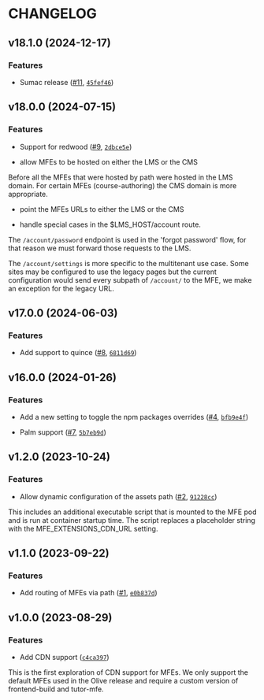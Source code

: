 # CHANGELOG


## v18.1.0 (2024-12-17)

### Features

- Sumac release ([#11](https://github.com/eduNEXT/tutor-contrib-mfe-extensions/pull/11),
  [`45fef46`](https://github.com/eduNEXT/tutor-contrib-mfe-extensions/commit/45fef4673b36a00c901b7176cf7115c0e90eeb1e))


## v18.0.0 (2024-07-15)

### Features

- Support for redwood ([#9](https://github.com/eduNEXT/tutor-contrib-mfe-extensions/pull/9),
  [`2dbce5e`](https://github.com/eduNEXT/tutor-contrib-mfe-extensions/commit/2dbce5ea1e8332245f5fd3913d4f81ba30cc41cc))

* allow MFEs to be hosted on either the LMS or the CMS

Before all the MFEs that were hosted by path were hosted in the LMS domain. For certain MFEs
  (course-authoring) the CMS domain is more appropriate.

* point the MFEs URLs to either the LMS or the CMS

* handle special cases in the $LMS_HOST/account route.

The `/account/password` endpoint is used in the 'forgot password' flow, for that reason we must
  forward those requests to the LMS.

The `/account/settings` is more specific to the multitenant use case. Some sites may be configured
  to use the legacy pages but the current configuration would send every subpath of `/account/` to
  the MFE, we make an exception for the legacy URL.


## v17.0.0 (2024-06-03)

### Features

- Add support to quince ([#8](https://github.com/eduNEXT/tutor-contrib-mfe-extensions/pull/8),
  [`6811d69`](https://github.com/eduNEXT/tutor-contrib-mfe-extensions/commit/6811d69784792cc9a2ac692a8ee81b6d9e0c6588))


## v16.0.0 (2024-01-26)

### Features

- Add a new setting to toggle the npm packages overrides
  ([#4](https://github.com/eduNEXT/tutor-contrib-mfe-extensions/pull/4),
  [`bfb9e4f`](https://github.com/eduNEXT/tutor-contrib-mfe-extensions/commit/bfb9e4f537e97e73c3e48a604b91f8e78b07c8eb))

- Palm support ([#7](https://github.com/eduNEXT/tutor-contrib-mfe-extensions/pull/7),
  [`5b7eb9d`](https://github.com/eduNEXT/tutor-contrib-mfe-extensions/commit/5b7eb9da9110de66cc402839b12f5d790bf1cbb8))


## v1.2.0 (2023-10-24)

### Features

- Allow dynamic configuration of the assets path
  ([#2](https://github.com/eduNEXT/tutor-contrib-mfe-extensions/pull/2),
  [`91228cc`](https://github.com/eduNEXT/tutor-contrib-mfe-extensions/commit/91228cc1ff0fe0b8e7577e9672bda1c3ab148f7b))

This includes an additional executable script that is mounted to the MFE pod and is run at container
  startup time. The script replaces a placeholder string with the MFE_EXTENSIONS_CDN_URL setting.


## v1.1.0 (2023-09-22)

### Features

- Add routing of MFEs via path
  ([#1](https://github.com/eduNEXT/tutor-contrib-mfe-extensions/pull/1),
  [`e0b837d`](https://github.com/eduNEXT/tutor-contrib-mfe-extensions/commit/e0b837d079626c246bc2ccb2e55cffe137951849))


## v1.0.0 (2023-08-29)

### Features

- Add CDN support
  ([`c4ca397`](https://github.com/eduNEXT/tutor-contrib-mfe-extensions/commit/c4ca397d7014beb4e77db2a1149650f09d20fe12))

This is the first exploration of CDN support for MFEs. We only support the default MFEs used in the
  Olive release and require a custom version of frontend-build and tutor-mfe.

